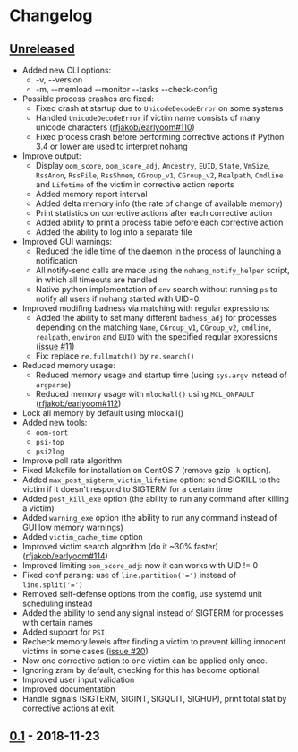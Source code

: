 # Changelog

## [Unreleased]

- Added new CLI options:
    - -v, --version
    - -m, --memload
    --monitor
    --tasks
    --check-config
- Possible process crashes are fixed:
    - Fixed crash at startup due to `UnicodeDecodeError` on some systems
    - Handled  `UnicodeDecodeError` if victim name consists of many unicode characters ([rfjakob/earlyoom#110](https://github.com/rfjakob/earlyoom/issues/110))
    - Fixed process crash before performing corrective actions if Python 3.4 or lower are used to interpret nohang
- Improve output:
    - Display `oom_score`, `oom_score_adj`, `Ancestry`, `EUID`, `State`, `VmSize`, `RssAnon`, `RssFile`, `RssShmem`, `CGroup_v1`, `CGroup_v2`, `Realpath`, `Cmdline` and `Lifetime` of the victim in corrective action reports
    - Added memory report interval
    - Added delta memory info (the rate of change of available memory)
    - Print statistics on corrective actions after each corrective action
    - Added ability to print a process table before each corrective action
    - Added the ability to log into a separate file
- Improved GUI warnings:
    - Reduced the idle time of the daemon in the process of launching a notification
    - All notify-send calls are made using the `nohang_notify_helper` script, in which all timeouts are handled
    - Native python implementation of `env` search without running `ps` to notify all users if nohang started with UID=0.
- Improved modifing badness via matching with regular expressions:
    - Added the ability to set many different `badness_adj` for processes depending on the matching `Name`, `CGroup_v1`, `CGroup_v2`, `cmdline`, `realpath`, `environ` and `EUID` with the specified regular expressions ([issue #11](https://github.com/hakavlad/nohang/issues/11))
    - Fix: replace `re.fullmatch()` by `re.search()`
- Reduced memory usage:
    - Reduced memory usage and startup time (using `sys.argv` instead of `argparse`)
    - Reduced memory usage with `mlockall()` using `MCL_ONFAULT` ([rfjakob/earlyoom#112](https://github.com/rfjakob/earlyoom/issues/112))
- Lock all memory by default using mlockall()
- Added new tools:
    - `oom-sort`
    - `psi-top`
    - `psi2log`
- Improve poll rate algorithm
- Fixed Makefile for installation on CentOS 7 (remove gzip `-k` option).
- Added `max_post_sigterm_victim_lifetime` option: send SIGKILL to the victim if it doesn't respond to SIGTERM for a certain time
- Added `post_kill_exe` option (the ability to run any command after killing a victim)
- Added `warning_exe` option (the ability to run any command instead of GUI low memory warnings)
- Added `victim_cache_time` option
- Improved victim search algorithm (do it ~30% faster) ([rfjakob/earlyoom#114](https://github.com/rfjakob/earlyoom/issues/114))
- Improved limiting `oom_score_adj`: now it can works with UID != 0
- Fixed conf parsing: use of `line.partition('=')` instead of `line.split('=')`
- Removed self-defense options from the config, use systemd unit scheduling instead
- Added the ability to send any signal instead of SIGTERM for processes with certain names
- Added support for `PSI`
- Recheck memory levels after finding a victim to prevent killing innocent victims in some cases ([issue #20](https://github.com/hakavlad/nohang/issues/20))
- Now one corrective action to one victim can be applied only once.
- Ignoring zram by default, checking for this has become optional.
- Improved user input validation
- Improved documentation
- Handle signals (SIGTERM, SIGINT, SIGQUIT, SIGHUP), print total stat by corrective actions at exit.

## [0.1] - 2018-11-23

[unreleased]: https://github.com/hakavlad/nohang/compare/v0.1...HEAD
[0.1]: https://github.com/hakavlad/nohang/releases/tag/v0.1
